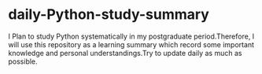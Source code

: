 # daily-Python-study-summary
I Plan to study Python systematically in my postgraduate period.Therefore, I will use this repository as a learning summary which record some important knowledge and personal understandings.Try to update daily as much as possible.
